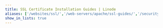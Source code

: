 ```yaml
---
title: SSL Certificate Installation Guides | Linode
aliases: ['/websites/ssl/','/web-servers/apache/ssl-guides/','/security/ssl/']
show_in_lists: true
---
```


